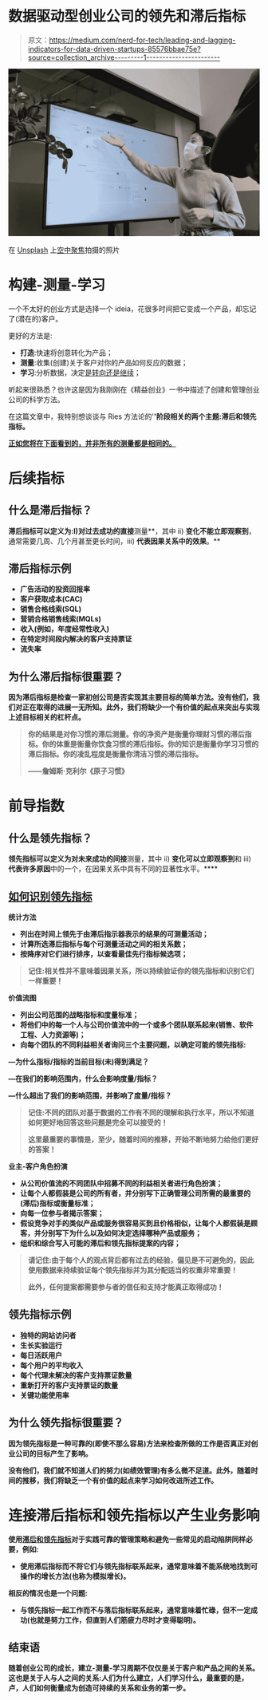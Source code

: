 # 数据驱动型创业公司的领先和滞后指标

> 原文：<https://medium.com/nerd-for-tech/leading-and-lagging-indicators-for-data-driven-startups-85576bbae75e?source=collection_archive---------1----------------------->

![](img/c8a9922512e70589844b5e0de23c6f81.png)

在 [Unsplash](https://unsplash.com/?utm_source=unsplash&utm_medium=referral&utm_content=creditCopyText) 上[空中聚焦](https://unsplash.com/@airfocus?utm_source=unsplash&utm_medium=referral&utm_content=creditCopyText)拍摄的照片

# 构建-测量-学习

一个不太好的创业方式是选择一个 ideia，花很多时间把它变成一个产品，却忘记了(潜在的)客户。

更好的方法是:

*   **打造**:快速将创意转化为产品；
*   **测量**:收集(创建)关于客户对你的产品如何反应的数据；
*   **学习**:分析数据，决定[是转向还是继续](http://www.startuplessonslearned.com/2010/09/good-enough-never-is-or-is-it.html)；

听起来很熟悉？也许这是因为我刚刚在《精益创业》一书中描述了创建和管理创业公司的科学方法。

在这篇文章中，我特别想谈谈与 Ries 方法论的'**'阶段相关的两个主题:滞后和领先指标。**

**[正如您将在下面看到的，并非所有的测量都是相同的。](https://russellpollari.com/2019/11/12/leading-vs-lagging-indicators-in-business-and-in-life/)**

# **后续指标**

## **什么是滞后指标？**

**滞后指标可以定义为:I)对过去成功的直接**测量**，其中 ii) **变化不能立即观察到**，通常需要几周、几个月甚至更长时间，iii) **代表因果关系中的效果**。**

## **滞后指标示例**

*   **广告活动的投资回报率**
*   **客户获取成本(CAC)**
*   **销售合格线索(SQL)**
*   **营销合格销售线索(MQLs)**
*   **收入(例如，年度经常性收入)**
*   **在特定时间段内解决的客户支持票证**
*   **流失率**

## **为什么滞后指标很重要？**

**因为滞后指标是检查一家初创公司是否实现其主要目标的简单方法。没有他们，我们对正在取得的进展一无所知。此外，我们将缺少一个有价值的起点来突出与实现上述目标相关的杠杆点。**

> **你的结果是对你习惯的滞后测量。你的净资产是衡量你理财习惯的滞后指标。你的体重是衡量你饮食习惯的滞后指标。你的知识是衡量你学习习惯的滞后指标。你的凌乱程度是衡量你清洁习惯的滞后指标。**
> 
> **——詹姆斯·克利尔《原子习惯》**

# **前导指数**

## **什么是领先指标？**

**领先指标可以定义为对未来成功的间接**测量，其中 ii) **变化可以立即观察到**和 iii) **代表许多原因**中的一个，在因果关系中具有不同的显著性水平。****

## **[如何识别领先指标](https://www.ascm.org/ascm-insights/how-to-spot-leading-and-lagging-key-performance-indicators/)**

****统计方法****

*   **列出在时间上领先于由滞后指示器表示的结果的可测量活动；**
*   **计算所选滞后指标与每个可测量活动之间的相关系数；**
*   **按降序对它们进行排序，以查看最佳先行指标候选项；**

> **记住:相关性并不意味着因果关系，所以持续验证你的领先指标和识别它们一样重要！**

****价值流图****

*   **列出公司范围的战略指标和度量标准；**
*   **将他们中的每一个人与公司价值流中的一个或多个团队联系起来(销售、软件工程、人力资源等)；**
*   **向每个团队的不同利益相关者询问三个主要问题，以确定可能的领先指标:**

**—为什么指标/指标的当前目标(未)得到满足？**

**—在我们的影响范围内，什么会影响度量/指标？**

**—什么超出了我们的影响范围，并影响了度量/指标？**

> **记住:不同的团队对基于数据的工作有不同的理解和执行水平，所以不知道如何更好地回答这些问题是完全可以接受的！**
> 
> **这里最重要的事情是，至少，随着时间的推移，开始不断地努力给他们更好的答案！**

****业主-客户角色扮演****

*   **从公司价值流的不同团队中招募不同的利益相关者进行角色扮演；**
*   **让每个人都假装是公司的所有者，并分别写下正确管理公司所需的最重要的(滞后)指标或衡量标准；**
*   **向每一位参与者揭示答案；**
*   **假设竞争对手的类似产品或服务很容易买到且价格相似，让每个人都假装是顾客，并分别写下为什么以及如何决定选择哪种产品或服务；**
*   **组织和综合写入可能的滞后和领先指标提案的内容；**

> **请记住:由于每个人的观点背后都有过去的经验，偏见是不可避免的，因此使用数据来持续验证每个领先指标并为其分配适当的权重非常重要！**
> 
> **此外，任何提案都需要参与者的信任和支持才能真正取得成功！**

## **领先指标示例**

*   **独特的网站访问者**
*   **生长实验运行**
*   **每日活跃用户**
*   **每个用户的平均收入**
*   **每个代理未解决的客户支持票证数量**
*   **重新打开的客户支持票证的数量**
*   **关键功能使用率**

## **为什么领先指标很重要？**

**因为领先指标是一种可靠的(即使不那么容易)方法来检查所做的工作是否真正对创业公司的目标产生了影响。**

**没有他们，我们就不知道人们的努力(如绩效管理)有多么微不足道。此外，随着时间的推移，我们将缺乏一个有价值的起点来学习如何改进所述工作。**

# **连接滞后指标和领先指标以产生业务影响**

**使用[滞后和领先指标](https://kurve.co.uk/lagging-indicators-vs-leading-indicators/)对于实践可靠的管理策略和避免一些常见的启动陷阱同样必要，例如:**

*   **使用滞后指标而不将它们与领先指标联系起来，通常意味着不能系统地找到可操作的增长方法(也称为模拟增长)。**

**相反的情况也是一个问题:**

*   **与领先指标一起工作而不与落后指标联系起来，通常意味着忙碌，但不一定成功(也就是努力工作，但直到人们筋疲力尽时才变得聪明)。**

## **结束语**

**随着创业公司的成长，**建立-测量-学习**周期不仅仅是关于客户和产品之间的关系。这也是关于人与人之间的关系:人们为什么建立，人们学习什么，最重要的是，卢，人们如何衡量成为创造可持续的关系和业务的第一步。**